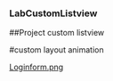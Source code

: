 ### LabCustomListview
##Project custom listview

#custom layout animation

[Loginform.png](https://postimg.cc/image/5mfjblyl3/)
